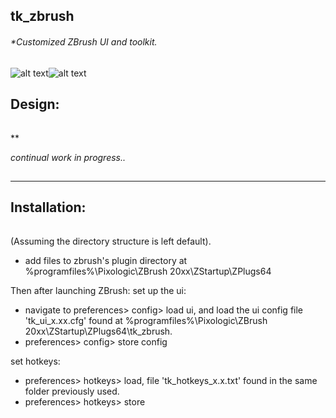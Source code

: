 ## tk_zbrush
###### *Customized ZBrush UI and toolkit.


![alt text](https://raw.githubusercontent.com/m3trik/tk_zbrush/master/tk_zbrush/docs/UI_snapshot_L_Menu.png)![alt text](https://raw.githubusercontent.com/m3trik/tk_zbrush/master/tk_zbrush/docs/UI_snapshot_R_Menu.png)



## Design:
######
**

*continual work in progress..*





##
-----------------------------------------------
 Installation:
-----------------------------------------------
######
(Assuming the directory structure is left default).


* add files to zbrush's plugin directory at %programfiles%\Pixologic\ZBrush 20xx\ZStartup\ZPlugs64


Then after launching ZBrush:
set up the ui:
* navigate to preferences> config> load ui, and load the ui config file 'tk_ui_x.xx.cfg' found at %programfiles%\Pixologic\ZBrush 20xx\ZStartup\ZPlugs64\tk_zbrush.
* preferences> config> store config

set hotkeys:
* preferences> hotkeys> load, file 'tk_hotkeys_x.x.txt' found in the same folder previously used.
* preferences> hotkeys> store

